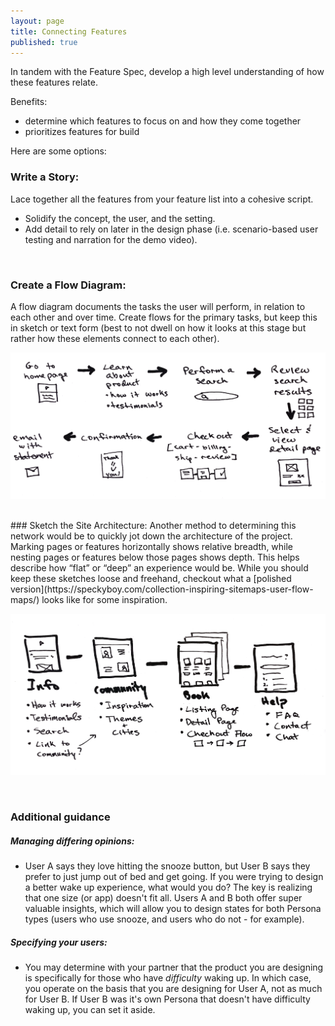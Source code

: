 ```yaml
---
layout: page
title: Connecting Features
published: true
---
```


In tandem with the Feature Spec, develop a high level understanding of how these features relate.

Benefits:
  * determine which features to focus on and how they come together
  * prioritizes features for build

Here are some options:

### Write a Story:
Lace together all the features from your feature list into a cohesive script.
  * Solidify the concept, the user, and the setting.
  * Add detail to rely on later in the design phase (i.e. scenario-based user testing and narration for the demo video).

<br>

### Create a Flow Diagram:
A flow diagram documents the tasks the user will perform, in relation to each other and over time. Create flows for the primary tasks, but keep this in sketch or text form (best to not dwell on how it looks at this stage but rather how these elements connect to each other).

![](img/flowdiagram.png)

<br>
### Sketch the Site Architecture:
Another method to determining this network would be to quickly jot down the architecture of the project. Marking pages or features horizontally shows relative breadth, while nesting pages or features below those pages shows depth. This helps describe how “flat” or “deep” an experience would be. While you should keep these sketches loose and freehand, checkout what a [polished version](https://speckyboy.com/collection-inspiring-sitemaps-user-flow-maps/) looks like for some inspiration.

![](img/sitearchitecture.png)



<br/>

### Additional guidance  

##### Managing differing opinions:
* User A says they love hitting the snooze button, but User B says they prefer to just jump out of bed and get going. If you were trying to design a better wake up experience, what would you do?
The key is realizing that one size (or app) doesn't fit all. Users A and B both offer super valuable insights, which will allow you to design states for both Persona types (users who use snooze, and users who do not - for example).

##### Specifying your users:
* You may determine with your partner that the product you are designing is specifically for those who have *difficulty* waking up. In which case, you operate on the basis that you are designing for User A, not as much for User B. If User B was it's own Persona that doesn't have difficulty waking up, you can set it aside.

